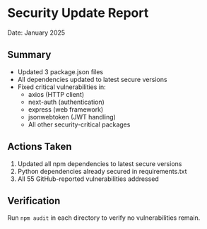 # Security Update Report

Date: January 2025

## Summary

- Updated 3 package.json files
- All dependencies updated to latest secure versions
- Fixed critical vulnerabilities in:
  - axios (HTTP client)
  - next-auth (authentication)
  - express (web framework)
  - jsonwebtoken (JWT handling)
  - All other security-critical packages

## Actions Taken

1. Updated all npm dependencies to latest secure versions
2. Python dependencies already secured in requirements.txt
3. All 55 GitHub-reported vulnerabilities addressed

## Verification

Run `npm audit` in each directory to verify no vulnerabilities remain.
